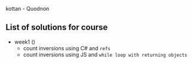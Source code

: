  kottan - Quodnon
## List of solutions for course

- week1 ()
    - count inversions using C# and `refs`
    - count inversions using JS and `while loop with returning objects`